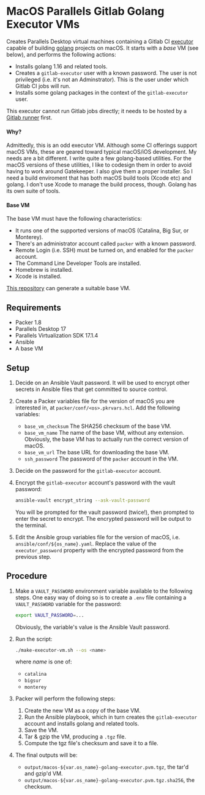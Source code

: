 # MacOS Parallels Gitlab Golang Executor VMs

Creates Parallels Desktop virtual machines containing a Gitlab CI
[executor](https://docs.gitlab.com/runner/configuration/advanced-configuration.html#the-executors)
capable of building [golang](https://go.dev) projects on macOS.
It starts with a *base* VM (see below), and performs the following actions:

- Installs golang 1.16 and related tools.
- Creates a `gitlab-executor` user with a known password.
  The user is not privileged (i.e. it's not an Adminstrator).
  This is the user under which Gitlab CI jobs will run.
- Installs some golang packages in the context of the `gitlab-executor` user.

This executor cannot run Gitlab jobs directly;
it needs to be hosted by a [Gitlab runner](https://docs.gitlab.com/runner/configuration/) first.

#### Why?

Admittedly, this is an odd executor VM.
Although some CI offerings support macOS VMs, these are geared toward typical macOS/iOS development.
My needs are a bit different.
I write quite a few golang-based utilities.
For the macOS versions of these utilities, I like to codesign them in order to avoid having to work around Gatekeeper.
I also give them a proper installer.
So I need a build enviroment that has both macOS build tools (Xcode etc) and golang.
I don't use Xcode to manage the build process, though.
Golang has its own suite of tools.

#### Base VM

The base VM must have the following characteristics:

- It runs one of the supported versions of macOS (Catalina, Big Sur, or Monterey).
- There's an administrator account called `packer` with a known password.
- Remote Login (i.e. SSH) must be turned on, and enabled for the `packer` account.
- The Command Line Developer Tools are installed.
- Homebrew is installed.
- Xcode is installed.

[This repository](https://github.com/paullalonde/macos-parallels-build-vms) can generate a suitable base VM.

## Requirements

- Packer 1.8
- Parallels Desktop 17
- Parallels Virtualization SDK 17.1.4
- Ansible
- A base VM

## Setup

1. Decide on an Ansible Vault password.
   It will be used to encrypt other secrets in Ansible files that get committed to source control.

1. Create a Packer variables file for the version of macOS you are interested in, at `packer/conf/<os>.pkrvars.hcl`.
   Add the following variables:
   - `base_vm_checksum` The SHA256 checksum of the base VM.
   - `base_vm_name` The name of the base VM, without any extension.
     Obviously, the base VM has to actually run the correct version of macOS.
   - `base_vm_url` The base URL for downloading the base VM.
   - `ssh_password` The password of the `packer` account in the VM.

1. Decide on the password for the `gitlab-executor` account.

1. Encrypt the `gitlab-executor` account's password with the vault password:
   ```bash
   ansible-vault encrypt_string --ask-vault-password
   ```
   You will be prompted for the vault password (twice!), then prompted to enter the secret to encrypt.
   The encrypted password will be output to the terminal.

1. Edit the Ansible group variables file for the version of macOS, i.e. `ansible/conf/${os_name}.yaml`.
   Replace the value of the `executor_password` property with the encrypted password from the previous step.

## Procedure

1. Make a `VAULT_PASSWORD` environment variable available to the following steps.
   One easy way of doing so is to create a `.env` file containing a `VAULT_PASSWORD` variable for the password:
   ```bash
   export VAULT_PASSWORD=...
   ```
   Obviously, the variable's value is the Ansible Vault password.

1. Run the script:
   ```bash
   ./make-executor-vm.sh --os <name>
   ```
   where *name* is one of:
   - `catalina`
   - `bigsur`
   - `monterey`
1. Packer will perform the following steps:
   1. Create the new VM as a copy of the base VM.
   1. Run the Ansible playbook, which in turn creates the `gitlab-executor` account and
      installs golang and related tools.
   1. Save the VM.
   1. Tar & gzip the VM, producing a `.tgz` file.
   1. Compute the tgz file's checksum and save it to a file.
1. The final outputs will be:
   - `output/macos-${var.os_name}-golang-executor.pvm.tgz`, the tar'd and gzip'd VM.
   - `output/macos-${var.os_name}-golang-executor.pvm.tgz.sha256`, the checksum.
